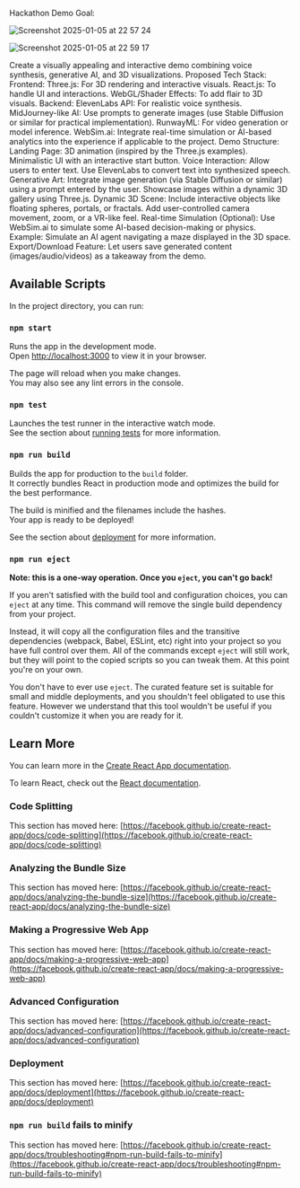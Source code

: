 Hackathon Demo Goal:

![Screenshot 2025-01-05 at 22 57 24](https://github.com/user-attachments/assets/87a68242-bcdb-4bea-8aab-2831c69f8491)

![Screenshot 2025-01-05 at 22 59 17](https://github.com/user-attachments/assets/fef2a177-0a2a-4080-9355-d36e3a12c209)

Create a visually appealing and interactive demo combining voice synthesis, generative AI, and 3D visualizations.
Proposed Tech Stack:
Frontend:
Three.js: For 3D rendering and interactive visuals.
React.js: To handle UI and interactions.
WebGL/Shader Effects: To add flair to 3D visuals.
Backend:
ElevenLabs API: For realistic voice synthesis.
MidJourney-like AI: Use prompts to generate images (use Stable Diffusion or similar for practical implementation).
RunwayML: For video generation or model inference.
WebSim.ai: Integrate real-time simulation or AI-based analytics into the experience if applicable to the project.
Demo Structure:
Landing Page:
3D animation (inspired by the Three.js examples).
Minimalistic UI with an interactive start button.
Voice Interaction:
Allow users to enter text.
Use ElevenLabs to convert text into synthesized speech.
Generative Art:
Integrate image generation (via Stable Diffusion or similar) using a prompt entered by the user.
Showcase images within a dynamic 3D gallery using Three.js.
Dynamic 3D Scene:
Include interactive objects like floating spheres, portals, or fractals.
Add user-controlled camera movement, zoom, or a VR-like feel.
Real-time Simulation (Optional):
Use WebSim.ai to simulate some AI-based decision-making or physics.
Example: Simulate an AI agent navigating a maze displayed in the 3D space.
Export/Download Feature:
Let users save generated content (images/audio/videos) as a takeaway from the demo.

## Available Scripts

In the project directory, you can run:

### `npm start`

Runs the app in the development mode.\
Open [http://localhost:3000](http://localhost:3000) to view it in your browser.

The page will reload when you make changes.\
You may also see any lint errors in the console.

### `npm test`

Launches the test runner in the interactive watch mode.\
See the section about [running tests](https://facebook.github.io/create-react-app/docs/running-tests) for more information.

### `npm run build`

Builds the app for production to the `build` folder.\
It correctly bundles React in production mode and optimizes the build for the best performance.

The build is minified and the filenames include the hashes.\
Your app is ready to be deployed!

See the section about [deployment](https://facebook.github.io/create-react-app/docs/deployment) for more information.

### `npm run eject`

**Note: this is a one-way operation. Once you `eject`, you can't go back!**

If you aren't satisfied with the build tool and configuration choices, you can `eject` at any time. This command will remove the single build dependency from your project.

Instead, it will copy all the configuration files and the transitive dependencies (webpack, Babel, ESLint, etc) right into your project so you have full control over them. All of the commands except `eject` will still work, but they will point to the copied scripts so you can tweak them. At this point you're on your own.

You don't have to ever use `eject`. The curated feature set is suitable for small and middle deployments, and you shouldn't feel obligated to use this feature. However we understand that this tool wouldn't be useful if you couldn't customize it when you are ready for it.

## Learn More

You can learn more in the [Create React App documentation](https://facebook.github.io/create-react-app/docs/getting-started).

To learn React, check out the [React documentation](https://reactjs.org/).

### Code Splitting

This section has moved here: [https://facebook.github.io/create-react-app/docs/code-splitting](https://facebook.github.io/create-react-app/docs/code-splitting)

### Analyzing the Bundle Size

This section has moved here: [https://facebook.github.io/create-react-app/docs/analyzing-the-bundle-size](https://facebook.github.io/create-react-app/docs/analyzing-the-bundle-size)

### Making a Progressive Web App

This section has moved here: [https://facebook.github.io/create-react-app/docs/making-a-progressive-web-app](https://facebook.github.io/create-react-app/docs/making-a-progressive-web-app)

### Advanced Configuration

This section has moved here: [https://facebook.github.io/create-react-app/docs/advanced-configuration](https://facebook.github.io/create-react-app/docs/advanced-configuration)

### Deployment

This section has moved here: [https://facebook.github.io/create-react-app/docs/deployment](https://facebook.github.io/create-react-app/docs/deployment)

### `npm run build` fails to minify

This section has moved here: [https://facebook.github.io/create-react-app/docs/troubleshooting#npm-run-build-fails-to-minify](https://facebook.github.io/create-react-app/docs/troubleshooting#npm-run-build-fails-to-minify)
